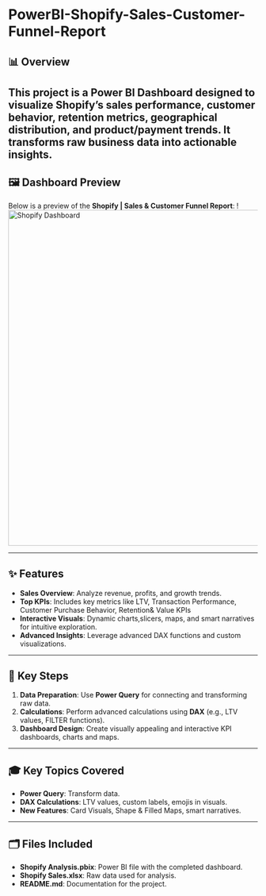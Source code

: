 # PowerBI-Shopify-Sales-Customer-Funnel-Report


## 📊 Overview
This project is a **Power BI Dashboard** designed to visualize Shopify’s sales performance, customer behavior, retention metrics, geographical distribution, and product/payment trends. It transforms raw business data into actionable insights.
---

## 🖼️ Dashboard Preview
Below is a preview of the **Shopify | Sales & Customer Funnel Report**:
!<img width="1218" height="677" alt="Shopify Dashboard" src="https://github.com/user-attachments/assets/8148d591-6cd3-46dd-a1aa-7edcadfa9fcf" />

---

## ✨ Features
- **Sales Overview**: Analyze revenue, profits, and growth trends.  
- **Top KPIs**: Includes key metrics like LTV, Transaction Performance, Customer Purchase Behavior, Retention& Value KPIs  
- **Interactive Visuals**: Dynamic charts,slicers, maps, and smart narratives for intuitive exploration.  
- **Advanced Insights**: Leverage advanced DAX functions and custom visualizations.
---

## 🔧 Key Steps
1. **Data Preparation**: Use **Power Query** for connecting and transforming raw data.    
2. **Calculations**: Perform advanced calculations using **DAX** (e.g., LTV values, FILTER functions).  
3. **Dashboard Design**: Create visually appealing and interactive KPI dashboards, charts and maps.
---

## 🎓 Key Topics Covered
- **Power Query**: Transform data.   
- **DAX Calculations**: LTV values, custom labels, emojis in visuals.
- **New Features**: Card Visuals, Shape & Filled Maps, smart narratives. 
---

## 🗂️ Files Included
- **Shopify Analysis.pbix**: Power BI file with the completed dashboard.  
- **Shopify Sales.xlsx**: Raw data used for analysis.  
- **README.md**: Documentation for the project.




